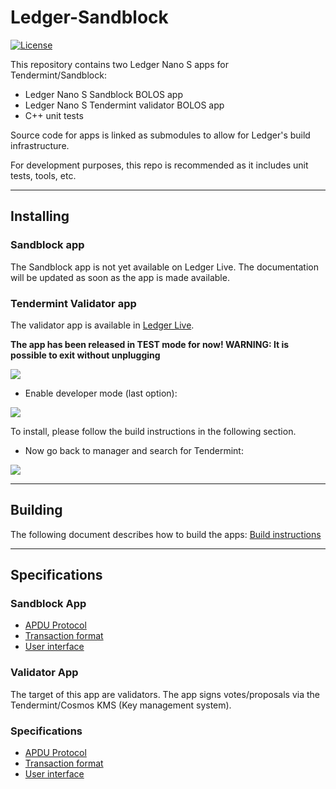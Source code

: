 # Ledger-Sandblock

[![License](https://img.shields.io/badge/License-Apache%202.0-blue.svg)](https://opensource.org/licenses/Apache-2.0)

This repository contains two Ledger Nano S apps for Tendermint/Sandblock:

-   Ledger Nano S Sandblock BOLOS app
-   Ledger Nano S Tendermint validator BOLOS app
-   C++ unit tests

Source code for apps is linked as submodules to allow for Ledger's build infrastructure.

For development purposes, this repo is recommended as it includes unit tests, tools, etc.

---

## Installing

### Sandblock app

The Sandblock app is not yet available on Ledger Live.
The documentation will be updated as soon as the app is made available.

### Tendermint Validator app

The validator app is available in [Ledger Live](https://www.ledger.com/pages/ledger-live).

**The app has been released in TEST mode for now! WARNING: It is possible to exit without unplugging**

![](docs/img/cosmos_app1.png)

-   Enable developer mode (last option):

![](docs/img/cosmos_app2.png)

To install, please follow the build instructions in the following section.

-   Now go back to manager and search for Tendermint:

![](docs/img/tendermint_app.png)

---

## Building

The following document describes how to build the apps: [Build instructions](docs/BUILD.md)

---

## Specifications

### Sandblock App

-   [APDU Protocol](https://github.com/SandBlockio/ledger-sandblock-app/tree/master/docs/APDUSPEC.md)
-   [Transaction format](https://github.com/SandBlockio/ledger-sandblock-app/tree/master/docs/TXSPEC.md)
-   [User interface](https://github.com/SandBlockio/ledger-sandblock-app/tree/master/docs/UISPEC.md)

### Validator App

The target of this app are validators. The app signs votes/proposals via the Tendermint/Cosmos KMS (Key management system).

### Specifications

-   [APDU Protocol](https://github.com/tendermint/ledger-validator-app/blob/master/docs/APDUSPEC.md)
-   [Transaction format](https://github.com/tendermint/ledger-validator-app/blob/master/docs/TXSPEC.md)
-   [User interface](https://github.com/tendermint/ledger-validator-app/blob/master/docs/UISPEC.md)
